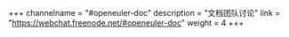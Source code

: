 +++
channelname = "#openeuler-doc"
description = "文档团队讨论"
link = "https://webchat.freenode.net/#openeuler-doc"
weight =  4
+++
